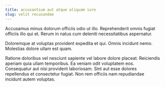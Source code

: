 ```yaml
---
title: accusantium aut atque aliquam iure
slug: velit recusandae
---
```


Accusamus minus dolorum officiis odio ut illo. Reprehenderit omnis fugiat officiis illo qui et. Rerum in natus cum deleniti necessitatibus aspernatur.

Doloremque at voluptas provident expedita et qui. Omnis incidunt nemo. Molestias dolore ullam est quam.

Ratione doloribus vel nesciunt sapiente vel labore dolore placeat. Reiciendis aperiam quia ullam temporibus. Ea veniam odit voluptatem eos. Consequatur aut nisi provident laboriosam. Sint aut esse dolores repellendus et consectetur fugiat. Non rem officiis nam repudiandae incidunt autem voluptas.

